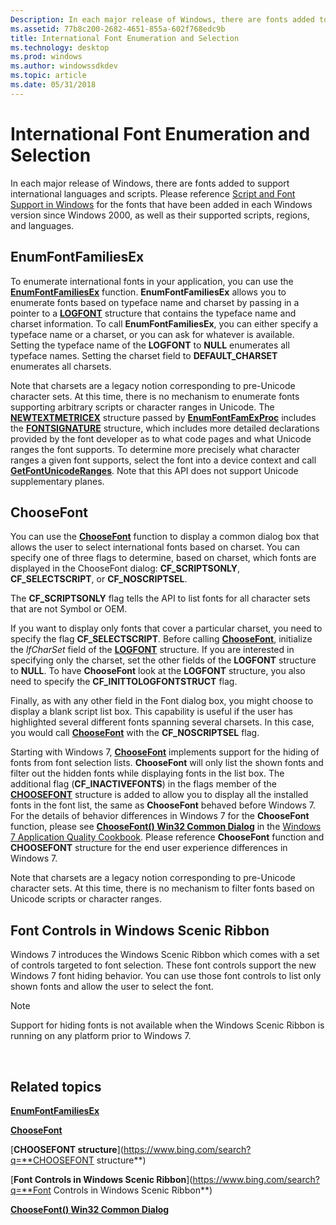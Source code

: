 ```yaml
---
Description: In each major release of Windows, there are fonts added to support international languages and scripts.
ms.assetid: 77b8c200-2682-4651-855a-602f768edc9b
title: International Font Enumeration and Selection
ms.technology: desktop
ms.prod: windows
ms.author: windowssdkdev
ms.topic: article
ms.date: 05/31/2018
---
```


# International Font Enumeration and Selection

In each major release of Windows, there are fonts added to support international languages and scripts. Please reference [Script and Font Support in Windows](http://msdn.microsoft.com/en-us/goglobal/bb688099.aspx) for the fonts that have been added in each Windows version since Windows 2000, as well as their supported scripts, regions, and languages.

## EnumFontFamiliesEx

To enumerate international fonts in your application, you can use the [**EnumFontFamiliesEx**](https://msdn.microsoft.com/windows/desktop/4d70906d-8005-4c4a-869e-16dd3e6fa3f2) function. **EnumFontFamiliesEx** allows you to enumerate fonts based on typeface name and charset by passing in a pointer to a [**LOGFONT**](https://msdn.microsoft.com/windows/desktop/57658a03-0a6d-4a28-a7c1-c65ec145beb4) structure that contains the typeface name and charset information. To call **EnumFontFamiliesEx**, you can either specify a typeface name or a charset, or you can ask for whatever is available. Setting the typeface name of the **LOGFONT** to **NULL** enumerates all typeface names. Setting the charset field to **DEFAULT\_CHARSET** enumerates all charsets.

Note that charsets are a legacy notion corresponding to pre-Unicode character sets. At this time, there is no mechanism to enumerate fonts supporting arbitrary scripts or character ranges in Unicode. The [**NEWTEXTMETRICEX**](https://msdn.microsoft.com/windows/desktop/b85ff705-2dd4-4877-9905-d4c2a0894e24) structure passed by [**EnumFontFamExProc**](https://msdn.microsoft.com/windows/desktop/a4adad4c-ab6a-4adb-a1d3-fea3cfdbaf73) includes the [**FONTSIGNATURE**](/windows/desktop/api/Wingdi/ns-wingdi-tagfontsignature) structure, which includes more detailed declarations provided by the font developer as to what code pages and what Unicode ranges the font supports. To determine more precisely what character ranges a given font supports, select the font into a device context and call [**GetFontUnicodeRanges**](https://msdn.microsoft.com/windows/desktop/51b0ab12-c467-4a89-8173-fdc513868aae). Note that this API does not support Unicode supplementary planes.

## ChooseFont

You can use the [**ChooseFont**](https://www.bing.com/search?q=**ChooseFont**) function to display a common dialog box that allows the user to select international fonts based on charset. You can specify one of three flags to determine, based on charset, which fonts are displayed in the ChooseFont dialog: **CF\_SCRIPTSONLY**, **CF\_SELECTSCRIPT**, or **CF\_NOSCRIPTSEL**.

The **CF\_SCRIPTSONLY** flag tells the API to list fonts for all character sets that are not Symbol or OEM.

If you want to display only fonts that cover a particular charset, you need to specify the flag **CF\_SELECTSCRIPT**. Before calling [**ChooseFont**](https://www.bing.com/search?q=**ChooseFont**), initialize the *lfCharSet* field of the [**LOGFONT**](https://msdn.microsoft.com/windows/desktop/57658a03-0a6d-4a28-a7c1-c65ec145beb4) structure. If you are interested in specifying only the charset, set the other fields of the **LOGFONT** structure to **NULL**. To have **ChooseFont** look at the **LOGFONT** structure, you also need to specify the **CF\_INITTOLOGFONTSTRUCT** flag.

Finally, as with any other field in the Font dialog box, you might choose to display a blank script list box. This capability is useful if the user has highlighted several different fonts spanning several charsets. In this case, you would call [**ChooseFont**](https://www.bing.com/search?q=**ChooseFont**) with the **CF\_NOSCRIPTSEL** flag.

Starting with Windows 7, [**ChooseFont**](https://www.bing.com/search?q=**ChooseFont**) implements support for the hiding of fonts from font selection lists. **ChooseFont** will only list the shown fonts and filter out the hidden fonts while displaying fonts in the list box. The additional flag (**CF\_INACTIVEFONTS**) in the flags member of the [**CHOOSEFONT**](https://www.bing.com/search?q=**CHOOSEFONT**) structure is added to allow you to display all the installed fonts in the font list, the same as **ChooseFont** behaved before Windows 7. For the details of behavior differences in Windows 7 for the **ChooseFont** function, please see [**ChooseFont() Win32 Common Dialog**](https://msdn.microsoft.com/windows/desktop/ee1df9f2-585f-4208-ad49-a0f6ba76f53a) in the [Windows 7 Application Quality Cookbook](https://msdn.microsoft.com/windows/desktop/68fe0b82-b6b3-4766-9699-3f2892d3f8e5). Please reference **ChooseFont** function and **CHOOSEFONT** structure for the end user experience differences in Windows 7.

Note that charsets are a legacy notion corresponding to pre-Unicode character sets. At this time, there is no mechanism to filter fonts based on Unicode scripts or character ranges.

## Font Controls in Windows Scenic Ribbon

Windows 7 introduces the Windows Scenic Ribbon which comes with a set of controls targeted to font selection. These font controls support the new Windows 7 font hiding behavior. You can use those font controls to list only shown fonts and allow the user to select the font.

> [!Note]  
> Support for hiding fonts is not available when the Windows Scenic Ribbon is running on any platform prior to Windows 7.

 

## Related topics

<dl> <dt>

[**EnumFontFamiliesEx**](https://msdn.microsoft.com/windows/desktop/4d70906d-8005-4c4a-869e-16dd3e6fa3f2)
</dt> <dt>

[**ChooseFont**](https://www.bing.com/search?q=**ChooseFont**)
</dt> <dt>

[**CHOOSEFONT structure**](https://www.bing.com/search?q=**CHOOSEFONT structure**)
</dt> <dt>

[**Font Controls in Windows Scenic Ribbon**](https://www.bing.com/search?q=**Font Controls in Windows Scenic Ribbon**)
</dt> <dt>

[**ChooseFont() Win32 Common Dialog**](https://msdn.microsoft.com/windows/desktop/ee1df9f2-585f-4208-ad49-a0f6ba76f53a)
</dt> </dl>

 

 



